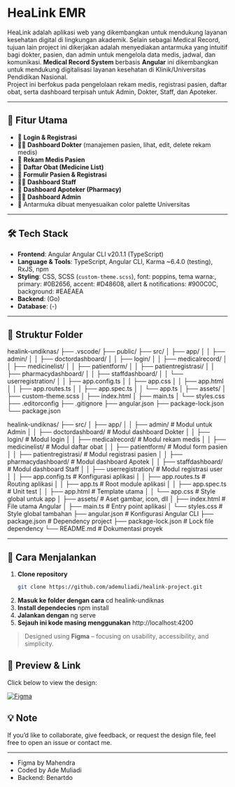 # HeaLink EMR

HeaLink adalah aplikasi web yang dikembangkan untuk mendukung layanan kesehatan digital di lingkungan akademik. Selain sebagai Medical Record, tujuan lain project ini dikerjakan adalah menyediakan antarmuka yang intuitif bagi dokter, pasien, dan admin untuk mengelola data medis, jadwal, dan komunikasi. **Medical Record System** berbasis **Angular** ini dikembangkan untuk mendukung digitalisasi layanan kesehatan di Klinik/Universitas Pendidikan Nasional.  
Project ini berfokus pada pengelolaan rekam medis, registrasi pasien, daftar obat, serta dashboard terpisah untuk Admin, Dokter, Staff, dan Apoteker.

---

## 🚀 Fitur Utama
- 🔑 **Login & Registrasi**
- 👨‍⚕️ **Dashboard Dokter** (manajemen pasien, lihat, edit, delete rekam medis)
- 📑 **Rekam Medis Pasien**
- 💊 **Daftar Obat (Medicine List)**
- 📝 **Formulir Pasien & Registrasi**
- 🧑‍💼 **Dashboard Staff**
- 🏥 **Dashboard Apoteker (Pharmacy)**
- 🧑‍💻 **Dashboard Admin**
- 🎨 Antarmuka dibuat menyesuaikan color palette Universitas

---

## 🛠️ Tech Stack
- **Frontend**: Angular Angular CLI v20.1.1 (TypeScript)
- **Language & Tools**: TypeScript, Angular CLI, Karma ~6.4.0 (testing), RxJS, npm
- **Styling**: CSS, SCSS (`custom-theme.scss`), font: poppins, tema warna:, primary: #0B2656, accent: #D48608, allert & notifications: #900C0C, background: #EAEAEA
- **Backend**: (Go)
- **Database**: (-)

---

## 📂 Struktur Folder

healink-undiknas/
├── .vscode/
├── public/
├── src/
│   ├── app/
│   │   ├── admin/
│   │   ├── doctordashboard/
│   │   ├── login/
│   │   ├── medicalrecord/
│   │   ├── medicinelist/
│   │   ├── patientform/
│   │   ├── patientregistrasi/
│   │   ├── pharmacydashboard/
│   │   ├── staffdashboard/
│   │   └── userregistration/
│   │   ├── app.config.ts
│   │   ├── app.css
│   │   ├── app.html
│   │   ├── app.routes.ts
│   │   ├── app.spec.ts
│   │   └── app.ts
│   ├── assets/
│   ├── custom-theme.scss
│   ├── index.html
│   ├── main.ts
│   └── styles.css
├── .editorconfig
├── .gitignore
├── angular.json
├── package-lock.json
└── package.json

healink-undiknas/
├── src/
│ ├── app/
│ │ ├── admin/ # Modul untuk Admin
│ │ ├── doctordashboard/ # Modul dashboard Dokter
│ │ ├── login/ # Modul login
│ │ ├── medicalrecord/ # Modul rekam medis
│ │ ├── medicinelist/ # Modul daftar obat
│ │ ├── patientform/ # Modul form pasien
│ │ ├── patientregistrasi/ # Modul registrasi pasien
│ │ ├── pharmacydashboard/ # Modul dashboard Apotek
│ │ ├── staffdashboard/ # Modul dashboard Staff
│ │ ├── userregistration/ # Modul registrasi user
│ │ ├── app.config.ts # Konfigurasi aplikasi
│ │ ├── app.routes.ts # Routing aplikasi
│ │ ├── app.ts # Root module aplikasi
│ │ ├── app.spec.ts # Unit test
│ │ ├── app.html # Template utama
│ │ └── app.css # Style global untuk app
│ ├── assets/ # Aset gambar, icon, dll
│ ├── index.html # File utama Angular
│ ├── main.ts # Entry point aplikasi
│ └── styles.css # Style global tambahan
├── angular.json # Konfigurasi Angular CLI
├── package.json # Dependency project
├── package-lock.json # Lock file dependency
└── README.md # Dokumentasi proyek

---

## 🔧 Cara Menjalankan

1. **Clone repository**
   ```bash
   git clone https://github.com/ademuliadi/healink-project.git
2. **Masuk ke folder dengan cara**
   cd healink-undiknas
3. **Install dependecies**
   npm install
4. **Jalankan dengan**
   ng serve
5. **Sejauh ini kode masing menggunakan**
   http://localhost:4200

> Designed using **Figma** – focusing on usability, accessibility, and simplicity.

## 📎 Preview & Link

Click below to view the design:

[![Figma](https://img.shields.io/badge/Figma-%23a259ff?logo=figma&logoColor=white)](https://www.figma.com/design/0osxQFCUq9c4BDjcmyuoX6/Healink-Undiknas?node-id=0-1&t=EqCGF1CuC63feuay-1)

## 💡 Note
If you’d like to collaborate, give feedback, or request the design file, feel free to open an issue or contact me.

---

- Figma by Mahendra
- Coded by Ade Muliadi
- Backend: Benartdo


